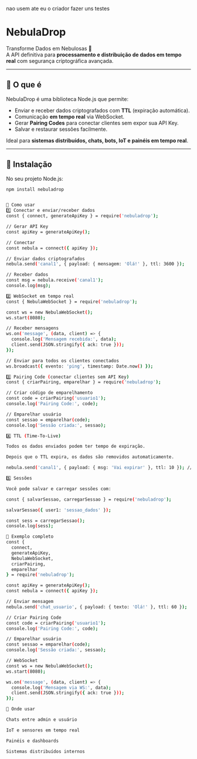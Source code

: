 nao usem ate eu o criador fazer uns testes

# NebulaDrop

Transforme Dados em Nebulosas 🚀  
A API definitiva para **processamento e distribuição de dados em tempo real** com segurança criptográfica avançada.

---

## 🔹 O que é

NebulaDrop é uma biblioteca Node.js que permite:

- Enviar e receber dados criptografados com **TTL** (expiração automática).  
- Comunicação **em tempo real** via WebSocket.  
- Gerar **Pairing Codes** para conectar clientes sem expor sua API Key.  
- Salvar e restaurar sessões facilmente.

Ideal para **sistemas distribuídos, chats, bots, IoT e painéis em tempo real**.

---

## 🔹 Instalação

No seu projeto Node.js:

```bash
npm install nebuladrop


🔹 Como usar
1️⃣ Conectar e enviar/receber dados
const { connect, generateApiKey } = require('nebuladrop');

// Gerar API Key
const apiKey = generateApiKey();

// Conectar
const nebula = connect({ apiKey });

// Enviar dados criptografados
nebula.send('canal1', { payload: { mensagem: 'Olá!' }, ttl: 3600 });

// Receber dados
const msg = nebula.receive('canal1');
console.log(msg);

2️⃣ WebSocket em tempo real
const { NebulaWebSocket } = require('nebuladrop');

const ws = new NebulaWebSocket();
ws.start(8080);

// Receber mensagens
ws.on('message', (data, client) => {
  console.log('Mensagem recebida:', data);
  client.send(JSON.stringify({ ack: true }));
});

// Enviar para todos os clientes conectados
ws.broadcast({ evento: 'ping', timestamp: Date.now() });

3️⃣ Pairing Code (conectar clientes sem API Key)
const { criarPairing, emparelhar } = require('nebuladrop');

// Criar código de emparelhamento
const code = criarPairing('usuario1');
console.log('Pairing Code:', code);

// Emparelhar usuário
const sessao = emparelhar(code);
console.log('Sessão criada:', sessao);

4️⃣ TTL (Time-To-Live)

Todos os dados enviados podem ter tempo de expiração.

Depois que o TTL expira, os dados são removidos automaticamente.

nebula.send('canal1', { payload: { msg: 'Vai expirar' }, ttl: 10 }); // 10 segundos

5️⃣ Sessões

Você pode salvar e carregar sessões com:

const { salvarSessao, carregarSessao } = require('nebuladrop');

salvarSessao({ user1: 'sessao_dados' });

const sess = carregarSessao();
console.log(sess);

🔹 Exemplo completo
const {
  connect,
  generateApiKey,
  NebulaWebSocket,
  criarPairing,
  emparelhar
} = require('nebuladrop');

const apiKey = generateApiKey();
const nebula = connect({ apiKey });

// Enviar mensagem
nebula.send('chat_usuario', { payload: { texto: 'Olá!' }, ttl: 60 });

// Criar Pairing Code
const code = criarPairing('usuario1');
console.log('Pairing Code:', code);

// Emparelhar usuário
const sessao = emparelhar(code);
console.log('Sessão criada:', sessao);

// WebSocket
const ws = new NebulaWebSocket();
ws.start(8080);

ws.on('message', (data, client) => {
  console.log('Mensagem via WS:', data);
  client.send(JSON.stringify({ ack: true }));
});

🔹 Onde usar

Chats entre admin e usuário

IoT e sensores em tempo real

Painéis e dashboards

Sistemas distribuídos internos
